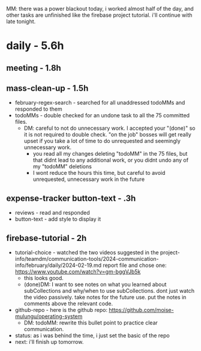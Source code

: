 MM: there was a power blackout today, i worked almost half of the day, and other tasks are unfinished like the firebase project tutorial. i'll continue with late tonight.

# daily - 5.6h

## meeting - 1.8h

## mass-clean-up - 1.5h
* february-regex-search - searched for all unaddressed todoMMs and responded to them
* todoMMs - double checked for an undone task to all the 75 committed files.
  * DM: careful to not do unnecessary work. I accepted your "(done)" so it is not required to double check. "on the job" bosses will get really upset if you take a lot of time to do unrequested and seemingly unnecessary work.
    * you read all my changes deleting "todoMM" in the 75 files, but that didnt lead to any additional work, or you didnt undo any of my "todoMM" deletions
    * I wont reduce the hours this time, but careful to avoid unrequested, unnecessary work in the future

## expense-tracker button-text - .3h
* reviews - read and responded
* button-text - add style to display it

## firebase-tutorial - 2h
* tutorial-choice - watched the two videos suggested in the project-info/teamdm/communication-tools/2024-communication-info/february/daily/2024-02-19.md report file and chose one: https://www.youtube.com/watch?v=gm-bggVJb5k
  * this looks good. 
  * (done)DM: I want to see notes on what you learned about subCollections  and why/when to use subCollections. dont just watch the video passively. take notes for the future use. put the notes in comments above the relevant code.
* github-repo - here is the github repo: https://github.com/moise-mulungu/operating-system
  * DM: todoMM: rewrite this bullet point to practice clear communication. 
* status: as i was behind the time, i just set the basic of the repo 
* next: i'll finish up tomorrow.